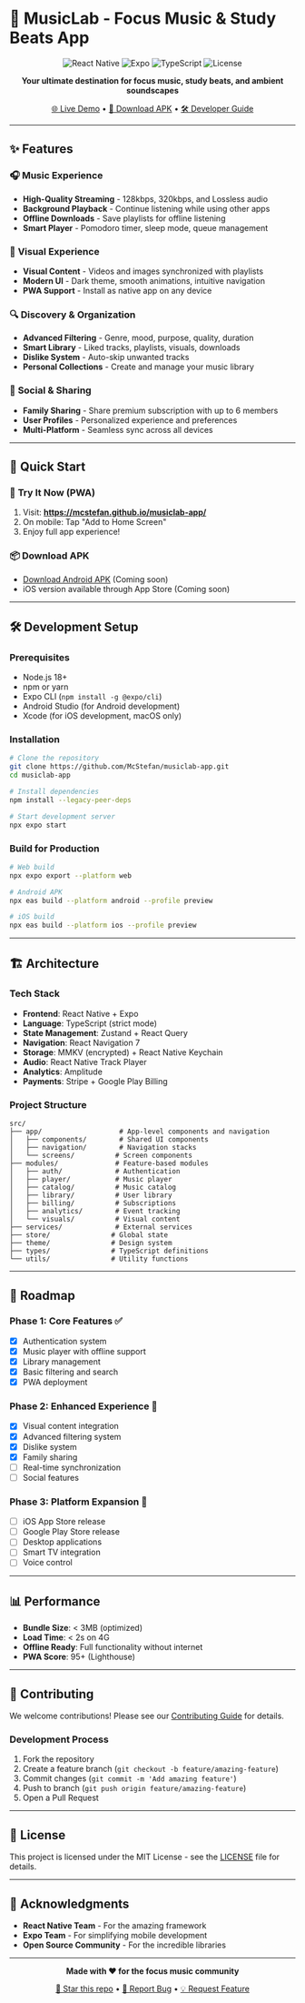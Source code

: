 # 🎵 MusicLab - Focus Music & Study Beats App

<div align="center">

![React Native](https://img.shields.io/badge/React%20Native-0.76.3-blue?logo=react)
![Expo](https://img.shields.io/badge/Expo-52.0.11-black?logo=expo)
![TypeScript](https://img.shields.io/badge/TypeScript-5.3.3-3178c6?logo=typescript)
![License](https://img.shields.io/badge/License-MIT-green)

**Your ultimate destination for focus music, study beats, and ambient soundscapes**

[🌐 Live Demo](https://mcstefan.github.io/musiclab-app/) • [📱 Download APK](#download) • [🛠️ Developer Guide](#setup)

</div>

---

## ✨ Features

### 🎧 **Music Experience**
- **High-Quality Streaming** - 128kbps, 320kbps, and Lossless audio
- **Background Playback** - Continue listening while using other apps
- **Offline Downloads** - Save playlists for offline listening
- **Smart Player** - Pomodoro timer, sleep mode, queue management

### 🎨 **Visual Experience**
- **Visual Content** - Videos and images synchronized with playlists
- **Modern UI** - Dark theme, smooth animations, intuitive navigation
- **PWA Support** - Install as native app on any device

### 🔍 **Discovery & Organization**
- **Advanced Filtering** - Genre, mood, purpose, quality, duration
- **Smart Library** - Liked tracks, playlists, visuals, downloads
- **Dislike System** - Auto-skip unwanted tracks
- **Personal Collections** - Create and manage your music library

### 👥 **Social & Sharing**
- **Family Sharing** - Share premium subscription with up to 6 members
- **User Profiles** - Personalized experience and preferences
- **Multi-Platform** - Seamless sync across all devices

---

## 🚀 Quick Start

### 📱 **Try It Now (PWA)**
1. Visit: **https://mcstefan.github.io/musiclab-app/**
2. On mobile: Tap "Add to Home Screen"
3. Enjoy full app experience!

### 📦 **Download APK**
- [Download Android APK](https://github.com/McStefan/musiclab-app/releases) (Coming soon)
- iOS version available through App Store (Coming soon)

---

## 🛠️ Development Setup

### **Prerequisites**
- Node.js 18+ 
- npm or yarn
- Expo CLI (`npm install -g @expo/cli`)
- Android Studio (for Android development)
- Xcode (for iOS development, macOS only)

### **Installation**
```bash
# Clone the repository
git clone https://github.com/McStefan/musiclab-app.git
cd musiclab-app

# Install dependencies
npm install --legacy-peer-deps

# Start development server
npx expo start
```

### **Build for Production**
```bash
# Web build
npx expo export --platform web

# Android APK
npx eas build --platform android --profile preview

# iOS build
npx eas build --platform ios --profile preview
```

---

## 🏗️ Architecture

### **Tech Stack**
- **Frontend**: React Native + Expo
- **Language**: TypeScript (strict mode)
- **State Management**: Zustand + React Query
- **Navigation**: React Navigation 7
- **Storage**: MMKV (encrypted) + React Native Keychain
- **Audio**: React Native Track Player
- **Analytics**: Amplitude
- **Payments**: Stripe + Google Play Billing

### **Project Structure**
```
src/
├── app/                   # App-level components and navigation
│   ├── components/        # Shared UI components
│   ├── navigation/        # Navigation stacks
│   └── screens/          # Screen components
├── modules/              # Feature-based modules
│   ├── auth/             # Authentication
│   ├── player/           # Music player
│   ├── catalog/          # Music catalog
│   ├── library/          # User library
│   ├── billing/          # Subscriptions
│   ├── analytics/        # Event tracking
│   └── visuals/          # Visual content
├── services/             # External services
├── store/               # Global state
├── theme/               # Design system
├── types/               # TypeScript definitions
└── utils/               # Utility functions
```

---

## 🎯 Roadmap

### **Phase 1: Core Features** ✅
- [x] Authentication system
- [x] Music player with offline support
- [x] Library management
- [x] Basic filtering and search
- [x] PWA deployment

### **Phase 2: Enhanced Experience** 🚧
- [x] Visual content integration
- [x] Advanced filtering system
- [x] Dislike system
- [x] Family sharing
- [ ] Real-time synchronization
- [ ] Social features

### **Phase 3: Platform Expansion** 📅
- [ ] iOS App Store release
- [ ] Google Play Store release
- [ ] Desktop applications
- [ ] Smart TV integration
- [ ] Voice control

---

## 📊 Performance

- **Bundle Size**: < 3MB (optimized)
- **Load Time**: < 2s on 4G
- **Offline Ready**: Full functionality without internet
- **PWA Score**: 95+ (Lighthouse)

---

## 🤝 Contributing

We welcome contributions! Please see our [Contributing Guide](CONTRIBUTING.md) for details.

### **Development Process**
1. Fork the repository
2. Create a feature branch (`git checkout -b feature/amazing-feature`)
3. Commit changes (`git commit -m 'Add amazing feature'`)
4. Push to branch (`git push origin feature/amazing-feature`)
5. Open a Pull Request

---

## 📄 License

This project is licensed under the MIT License - see the [LICENSE](LICENSE) file for details.

---

## 🙏 Acknowledgments

- **React Native Team** - For the amazing framework
- **Expo Team** - For simplifying mobile development
- **Open Source Community** - For the incredible libraries

---

<div align="center">

**Made with ❤️ for the focus music community**

[🌟 Star this repo](https://github.com/McStefan/musiclab-app) • [🐛 Report Bug](https://github.com/McStefan/musiclab-app/issues) • [💡 Request Feature](https://github.com/McStefan/musiclab-app/issues)

</div>